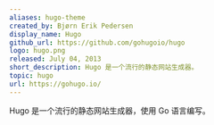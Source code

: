 ```yaml
---
aliases: hugo-theme
created_by: Bjørn Erik Pedersen
display_name: Hugo
github_url: https://github.com/gohugoio/hugo
logo: hugo.png
released: July 04, 2013
short_description: Hugo 是一个流行的静态网站生成器。
topic: hugo
url: https://gohugo.io/
---
```

Hugo 是一个流行的静态网站生成器，使用 Go 语言编写。